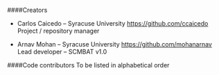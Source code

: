 ####Creators
- Carlos Caicedo – Syracuse University
https://github.com/ccaicedo
Project / repository manager

- Arnav Mohan – Syracuse University
https://github.com/mohanarnav
Lead developer – SCMBAT v1.0

####Code contributors
To be listed in alphabetical order
